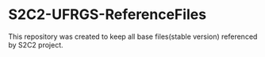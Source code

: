 # S2C2-UFRGS-ReferenceFiles
This repository was created to keep all base files(stable version) referenced by S2C2 project.
